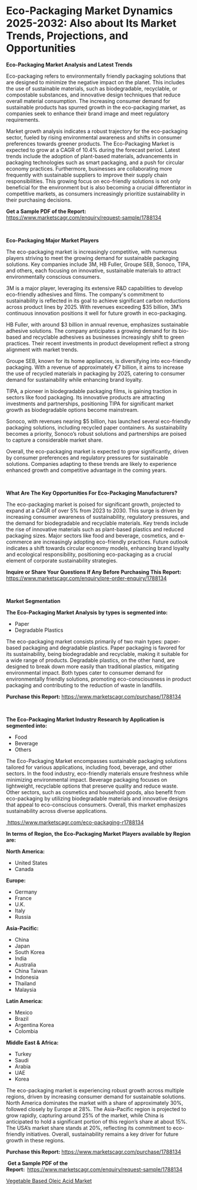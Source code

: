 <p><h1>Eco-Packaging Market Dynamics 2025-2032: Also about Its Market Trends, Projections, and Opportunities</h1></p><p><strong>Eco-Packaging Market Analysis and Latest Trends</strong></p>
<p><p>Eco-packaging refers to environmentally friendly packaging solutions that are designed to minimize the negative impact on the planet. This includes the use of sustainable materials, such as biodegradable, recyclable, or compostable substances, and innovative design techniques that reduce overall material consumption. The increasing consumer demand for sustainable products has spurred growth in the eco-packaging market, as companies seek to enhance their brand image and meet regulatory requirements.</p><p>Market growth analysis indicates a robust trajectory for the eco-packaging sector, fueled by rising environmental awareness and shifts in consumer preferences towards greener products. The Eco-Packaging Market is expected to grow at a CAGR of 10.4% during the forecast period. Latest trends include the adoption of plant-based materials, advancements in packaging technologies such as smart packaging, and a push for circular economy practices. Furthermore, businesses are collaborating more frequently with sustainable suppliers to improve their supply chain responsibilities. This growing focus on eco-friendly solutions is not only beneficial for the environment but is also becoming a crucial differentiator in competitive markets, as consumers increasingly prioritize sustainability in their purchasing decisions.</p></p>
<p><strong>Get a Sample PDF of the Report:&nbsp;</strong> <a href="https://www.marketscagr.com/enquiry/request-sample/1788134?utm_campaign=3249&utm_medium=2&utm_source=Github&utm_content=ia&utm_term=03042025&utm_id=eco-packaging">https://www.marketscagr.com/enquiry/request-sample/1788134</a></p>
<p>&nbsp;</p>
<p><strong>Eco-Packaging Major Market Players</strong></p>
<p><p>The eco-packaging market is increasingly competitive, with numerous players striving to meet the growing demand for sustainable packaging solutions. Key companies include 3M, HB Fuller, Groupe SEB, Sonoco, TIPA, and others, each focusing on innovative, sustainable materials to attract environmentally conscious consumers.</p><p>3M is a major player, leveraging its extensive R&D capabilities to develop eco-friendly adhesives and films. The company's commitment to sustainability is reflected in its goal to achieve significant carbon reductions across product lines by 2025. With revenues exceeding $35 billion, 3M’s continuous innovation positions it well for future growth in eco-packaging.</p><p>HB Fuller, with around $3 billion in annual revenue, emphasizes sustainable adhesive solutions. The company anticipates a growing demand for its bio-based and recyclable adhesives as businesses increasingly shift to green practices. Their recent investments in product development reflect a strong alignment with market trends.</p><p>Groupe SEB, known for its home appliances, is diversifying into eco-friendly packaging. With a revenue of approximately €7 billion, it aims to increase the use of recycled materials in packaging by 2025, catering to consumer demand for sustainability while enhancing brand loyalty.</p><p>TIPA, a pioneer in biodegradable packaging films, is gaining traction in sectors like food packaging. Its innovative products are attracting investments and partnerships, positioning TIPA for significant market growth as biodegradable options become mainstream.</p><p>Sonoco, with revenues nearing $5 billion, has launched several eco-friendly packaging solutions, including recycled paper containers. As sustainability becomes a priority, Sonoco’s robust solutions and partnerships are poised to capture a considerable market share.</p><p>Overall, the eco-packaging market is expected to grow significantly, driven by consumer preferences and regulatory pressures for sustainable solutions. Companies adapting to these trends are likely to experience enhanced growth and competitive advantage in the coming years.</p></p>
<p>&nbsp;</p>
<p><strong>What Are The Key Opportunities For Eco-Packaging Manufacturers?</strong></p>
<p><p>The eco-packaging market is poised for significant growth, projected to expand at a CAGR of over 5% from 2023 to 2030. This surge is driven by increasing consumer awareness of sustainability, regulatory pressures, and the demand for biodegradable and recyclable materials. Key trends include the rise of innovative materials such as plant-based plastics and reduced packaging sizes. Major sectors like food and beverage, cosmetics, and e-commerce are increasingly adopting eco-friendly practices. Future outlook indicates a shift towards circular economy models, enhancing brand loyalty and ecological responsibility, positioning eco-packaging as a crucial element of corporate sustainability strategies.</p></p>
<p><strong>Inquire or Share Your Questions If Any Before Purchasing This Report:</strong> <a href="https://www.marketscagr.com/enquiry/pre-order-enquiry/1788134?utm_campaign=3249&utm_medium=2&utm_source=Github&utm_content=ia&utm_term=03042025&utm_id=eco-packaging">https://www.marketscagr.com/enquiry/pre-order-enquiry/1788134</a></p>
<p>&nbsp;</p>
<p><strong>Market Segmentation</strong></p>
<p><strong>The Eco-Packaging Market Analysis by types is segmented into:</strong></p>
<p><ul><li>Paper</li><li>Degradable Plastics</li></ul></p>
<p><p>The eco-packaging market consists primarily of two main types: paper-based packaging and degradable plastics. Paper packaging is favored for its sustainability, being biodegradable and recyclable, making it suitable for a wide range of products. Degradable plastics, on the other hand, are designed to break down more easily than traditional plastics, mitigating environmental impact. Both types cater to consumer demand for environmentally friendly solutions, promoting eco-consciousness in product packaging and contributing to the reduction of waste in landfills.</p></p>
<p><strong>Purchase this Report:&nbsp;</strong><a href="https://www.marketscagr.com/purchase/1788134?utm_campaign=3249&utm_medium=2&utm_source=Github&utm_content=ia&utm_term=03042025&utm_id=eco-packaging">https://www.marketscagr.com/purchase/1788134</a></p>
<p>&nbsp;</p>
<p><strong>The Eco-Packaging Market Industry Research by Application is segmented into:</strong></p>
<p><ul><li>Food</li><li>Beverage</li><li>Others</li></ul></p>
<p><p>The Eco-Packaging Market encompasses sustainable packaging solutions tailored for various applications, including food, beverage, and other sectors. In the food industry, eco-friendly materials ensure freshness while minimizing environmental impact. Beverage packaging focuses on lightweight, recyclable options that preserve quality and reduce waste. Other sectors, such as cosmetics and household goods, also benefit from eco-packaging by utilizing biodegradable materials and innovative designs that appeal to eco-conscious consumers. Overall, this market emphasizes sustainability across diverse applications.</p></p>
<p><a href="https://www.marketscagr.com/eco-packaging-r1788134?utm_campaign=3249&utm_medium=2&utm_source=Github&utm_content=ia&utm_term=03042025&utm_id=eco-packaging">&nbsp;https://www.marketscagr.com/eco-packaging-r1788134</a></p>
<p><strong>In terms of Region, the Eco-Packaging Market Players available by Region are:</strong></p>
<p>
    <p> <strong> North America: </strong>
        <ul>
            <li>United States</li>
            <li>Canada</li>
        </ul>
        </p> 
    <p> <strong> Europe: </strong>
        <ul>
            <li>Germany</li>
            <li>France</li>
            <li>U.K.</li>
            <li>Italy</li>
            <li>Russia</li>
        </ul>
        </p> 
    <p> <strong> Asia-Pacific: </strong>
        <ul>
            <li>China</li>
            <li>Japan</li>
            <li>South Korea</li>
            <li>India</li>
            <li>Australia</li>
            <li>China Taiwan</li>
            <li>Indonesia</li>
            <li>Thailand</li>
            <li>Malaysia</li>
        </ul>
        </p> 
    <p> <strong> Latin America: </strong>
        <ul>
            <li>Mexico</li>
            <li>Brazil</li>
            <li>Argentina Korea</li>
            <li>Colombia</li>
        </ul>
        </p> 
    <p> <strong> Middle East & Africa: </strong>
        <ul>
            <li>Turkey</li>
            <li>Saudi</li>
            <li>Arabia</li>
            <li>UAE</li>
            <li>Korea</li>
        </ul>
    </p>
    </p>
<p><p>The eco-packaging market is experiencing robust growth across multiple regions, driven by increasing consumer demand for sustainable solutions. North America dominates the market with a share of approximately 30%, followed closely by Europe at 28%. The Asia-Pacific region is projected to grow rapidly, capturing around 25% of the market, while China is anticipated to hold a significant portion of this region’s share at about 15%. The USA’s market share stands at 20%, reflecting its commitment to eco-friendly initiatives. Overall, sustainability remains a key driver for future growth in these regions.</p></p>
<p><strong>Purchase this Report: </strong><a href="https://www.marketscagr.com/purchase/1788134?utm_campaign=3249&utm_medium=2&utm_source=Github&utm_content=ia&utm_term=03042025&utm_id=eco-packaging">https://www.marketscagr.com/purchase/1788134</a></p>
<p>&nbsp;<strong>Get a Sample PDF of the Report:&nbsp;&nbsp;</strong><a href="https://www.marketscagr.com/enquiry/request-sample/1788134?utm_campaign=3249&utm_medium=2&utm_source=Github&utm_content=ia&utm_term=03042025&utm_id=eco-packaging">https://www.marketscagr.com/enquiry/request-sample/1788134</a></p>
<p><strong></strong></p>
<p><p><a href="https://github.com/akermigarib/Market-Research-Report-List-1/blob/main/vegetable-based-oleic-acid-market.md?utm_campaign=3249&utm_medium=2&utm_source=Github&utm_content=ia&utm_term=03042025&utm_id=eco-packaging">Vegetable Based Oleic Acid Market</a></p></p>